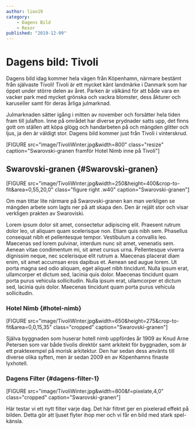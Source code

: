 ```yaml
---
author: lioo19
category:
    - Dagens Bild
    - Resor
published: "2019-12-09"
---
```

Dagens bild: Tivoli
==================================

Dagens bild idag kommer hela vägen från Köpenhamn, närmare bestämt från självaste Tivoli!
Tivoli är ett mycket känt landmärke i Danmark som har öppet under större delen av året. Parken är välkänd för att både vara en vacker park med mycket grönska och vackra blomster, dess åkturer och karuseller samt för deras årliga julmarknad.


<!--more-->

Julmarknaden sätter igång i mitten av november och forsätter hela tiden fram till julafton. Inne på området har diverse prydnader satts upp, det finns gott om ställen att köpa glögg och handarbeten på och mängden glitter och ljus, ja den är väldigt stor.
Dagens bild kommer just från Tivoli i vinterskrud.


[FIGURE src="image/TivoliWinter.jpg&width=800" class="resize" caption="Swarovski-granen framför Hotel Nimb inne på Tivoli"]


Swarovski-granen {#Swarovski-granen}
-----------------------------------
[FIGURE src="image/TivoliWinter.jpg&width=250&height=400&crop-to-fit&area=0,55,20,0" class="figure right .w40" caption="Swarovski-granen"]

Om man tittar lite närmare på Swarovski-granen kan man verkligen se mängden arbete som lagts ner på att skapa den. Den är rejält stor och visar verkligen prakten av Swaroviski.

Lorem ipsum dolor sit amet, consectetur adipiscing elit. Praesent rutrum dolor leo, ut aliquam quam scelerisque non. Etiam quis nibh sem. Phasellus consequat nibh et pellentesque tempor. Vestibulum a convallis leo. Maecenas sed lorem pulvinar, interdum nunc sit amet, venenatis sem. Aenean vitae condimentum mi, sit amet cursus urna. Pellentesque viverra dignissim neque, nec scelerisque elit rutrum a. Maecenas placerat diam enim, sit amet accumsan eros dapibus et. Aenean sed augue lorem. Ut porta magna sed odio aliquam, eget aliquet nibh tincidunt. Nulla ipsum erat, ullamcorper et dictum sed, lacinia quis dolor. Maecenas tincidunt quam porta purus vehicula sollicitudin.
Nulla ipsum erat, ullamcorper et dictum sed, lacinia quis dolor. Maecenas tincidunt quam porta purus vehicula sollicitudin.



### Hotel Nimb {#hotel-nimb}

[FIGURE src="image/TivoliWinter.jpg&width=650&height=275&crop-to-fit&area=0,0,15,35" class="cropped" caption="Swarovski-granen"]

Själva byggnaden som huserar hotell nimb uppfördes år 1909 av Knud Arne Petersen som var både tivolis direktör samt arkitekt för byggnaden, som är ett praktexempel på morisk arkitektur. Den har sedan dess använts till diverse olika syften, men är sedan 2009 en av Köpenhamns finaste lyxhotell.


### Dagens Filter {#dagens-filter-1}

[FIGURE src="image/TivoliWinter.jpg&width=800&f=pixelate,4,0" class="cropped" caption="Swarovski-granen"]

Här testar vi ett nytt filter varje dag. Det här filtret ger en pixelerad effekt på bilden. Detta gör att ljuset flyter ihop mer och vi får en bild med stark spel-känsla.
